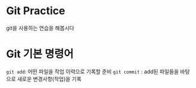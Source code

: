 # Git Practice

git을 사용하는 연습을 해봅시다

# Git 기본 명령어

`git add`: 어떤 파일을 작업 이력으로 기록할 준비
`git commit` : add된 파일들을 바탕으로 새로운 변경사항(작업)을 기록